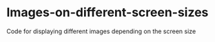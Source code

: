 # Images-on-different-screen-sizes
Code for displaying different images depending on the screen size
